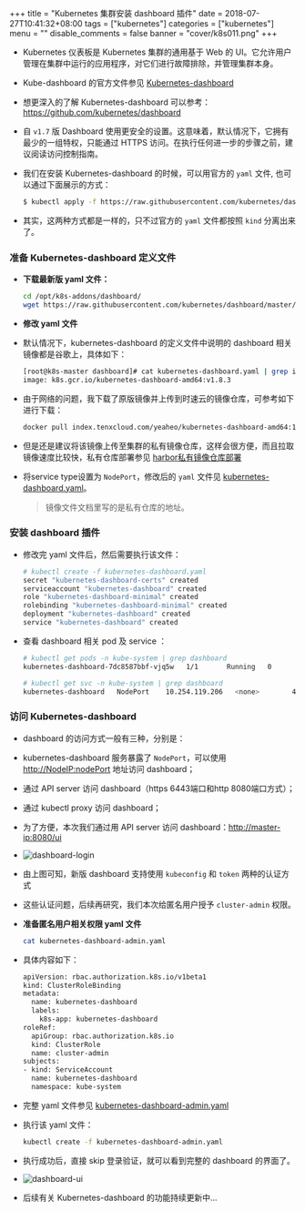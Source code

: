 +++
title = "Kubernetes 集群安装 dashboard 插件"
date = 2018-07-27T10:41:32+08:00
tags = ["kubernetes"]
categories = ["kubernetes"]
menu = ""
disable_comments = false
banner = "cover/k8s011.png"
+++

- Kubernetes 仪表板是 Kubernetes 集群的通用基于 Web 的 UI。它允许用户管理在集群中运行的应用程序，对它们进行故障排除，并管理集群本身。
- Kube-dashboard 的官方文件参见 [Kubernetes-dashboard](https://github.com/kubernetes/kubernetes/tree/master/cluster/addons/dashboard) 
- 想更深入的了解 Kubernetes-dashboard 可以参考：<https://github.com/kubernetes/dashboard>

- 自 `v1.7` 版 Dashboard 使用更安全的设置。这意味着，默认情况下，它拥有最少的一组特权，只能通过 HTTPS 访问。在执行任何进一步的步骤之前，建议阅读访问控制指南。

- 我们在安装 Kubernetes-dashboard 的时候，可以用官方的 `yaml` 文件, 也可以通过下面展示的方式：
  
  ```bash
  $ kubectl apply -f https://raw.githubusercontent.com/kubernetes/dashboard/master/src/deploy/recommended/kubernetes-dashboard.yaml
  ```

- 其实，这两种方式都是一样的，只不过官方的 `yaml` 文件都按照 `kind` 分离出来了。

### 准备 Kubernetes-dashboard 定义文件
- **下载最新版 yaml 文件：**
  
  ```bash
  cd /opt/k8s-addons/dashboard/
  wget https://raw.githubusercontent.com/kubernetes/dashboard/master/src/deploy/recommended/kubernetes-dashboard.yaml
  ```

- **修改 yaml 文件**
- 默认情况下，kubernetes-dashboard 的定义文件中说明的 dashboard 相关镜像都是谷歌上，具体如下：
  
  ```bash
  [root@k8s-master dashboard]# cat kubernetes-dashboard.yaml | grep image
  image: k8s.gcr.io/kubernetes-dashboard-amd64:v1.8.3
  ```

- 由于网络的问题，我下载了原版镜像并上传到时速云的镜像仓库，可参考如下进行下载：
  
  ```bash
  docker pull index.tenxcloud.com/yeaheo/kubernetes-dashboard-amd64:1.8.3
  ```

- 但是还是建议将该镜像上传至集群的私有镜像仓库，这样会很方便，而且拉取镜像速度比较快，私有仓库部署参见 [harbor私有镜像仓库部署](./harbor-installation.md)

- 将service type设置为 `NodePort`，修改后的 `yaml` 文件见 [kubernetes-dashboard.yaml](https://github.com/yeaheo/kubernetes-manifests/blob/master/addons/dashboard/kubernetes-dashboard.yaml)。
  > 镜像文件文档里写的是私有仓库的地址。

### 安装 dashboard 插件
- 修改完 yaml 文件后，然后需要执行该文件：
  
  ```bash
  # kubectl create -f kubernetes-dashboard.yaml 
  secret "kubernetes-dashboard-certs" created
  serviceaccount "kubernetes-dashboard" created
  role "kubernetes-dashboard-minimal" created
  rolebinding "kubernetes-dashboard-minimal" created
  deployment "kubernetes-dashboard" created
  service "kubernetes-dashboard" created
  ```

- 查看 dashboard 相关 pod 及 service ：
  
  ```bash
  # kubectl get pods -n kube-system | grep dashboard
  kubernetes-dashboard-7dc8587bbf-vjq5w   1/1       Running   0          5m

  # kubectl get svc -n kube-system | grep dashboard
  kubernetes-dashboard   NodePort    10.254.119.206   <none>        443:32579/TCP    5m
  ```

### 访问 Kubernetes-dashboard
- dashboard 的访问方式一般有三种，分别是：
- kubernetes-dashboard 服务暴露了 `NodePort`，可以使用 <http://NodeIP:nodePort> 地址访问 dashboard；
- 通过 API server 访问 dashboard（https 6443端口和http 8080端口方式）；
- 通过 kubectl proxy 访问 dashboard；

- 为了方便，本次我们通过用 API server 访问 dashboard：<http://master-ip:8080/ui>

- ![dashboard-login](http://p8pht6nl3.bkt.clouddn.com/dashboard-login.png)

- 由上图可知，新版 dashboard 支持使用 `kubeconfig` 和 `token` 两种的认证方式
- 这些认证问题，后续再研究，我们本次给匿名用户授予 `cluster-admin` 权限。

- **准备匿名用户相关权限 yaml 文件**

  ```bash
  cat kubernetes-dashboard-admin.yaml
  ```
- 具体内容如下：
  
  ```bash
  apiVersion: rbac.authorization.k8s.io/v1beta1
  kind: ClusterRoleBinding
  metadata:
    name: kubernetes-dashboard
    labels:
      k8s-app: kubernetes-dashboard
  roleRef:
    apiGroup: rbac.authorization.k8s.io
    kind: ClusterRole
    name: cluster-admin
  subjects:
  - kind: ServiceAccount
    name: kubernetes-dashboard
    namespace: kube-system
  ```

- 完整 yaml 文件参见 [kubernetes-dashboard-admin.yaml](https://github.com/yeaheo/kubernetes-manifests/blob/master/addons/dashboard/ann-user-cluster-admin.yaml)

- 执行该 yaml 文件：
  
  ```bash
  kubectl create -f kubernetes-dashboard-admin.yaml
  ```

- 执行成功后，直接 skip 登录验证，就可以看到完整的 dashboard 的界面了。

- ![dashboard-ui](http://p8pht6nl3.bkt.clouddn.com/dashboard-ui.png)

- 后续有关 Kubernetes-dashboard 的功能持续更新中...


